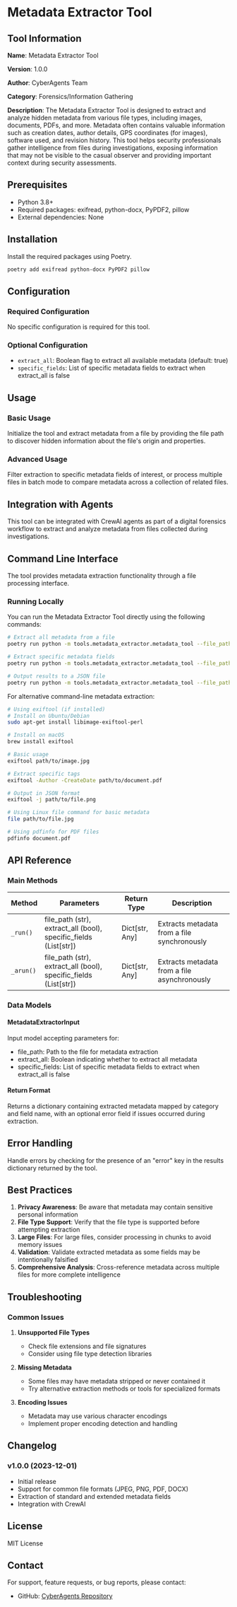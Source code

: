 # Metadata Extractor Tool

## Tool Information

**Name**: Metadata Extractor Tool

**Version**: 1.0.0

**Author**: CyberAgents Team

**Category**: Forensics/Information Gathering

**Description**:
The Metadata Extractor Tool is designed to extract and analyze hidden metadata from various file types, including images, documents, PDFs, and more. Metadata often contains valuable information such as creation dates, author details, GPS coordinates (for images), software used, and revision history. This tool helps security professionals gather intelligence from files during investigations, exposing information that may not be visible to the casual observer and providing important context during security assessments.

## Prerequisites

- Python 3.8+
- Required packages: exifread, python-docx, PyPDF2, pillow
- External dependencies: None

## Installation

Install the required packages using Poetry.

```bash
poetry add exifread python-docx PyPDF2 pillow
```

## Configuration

### Required Configuration

No specific configuration is required for this tool.

### Optional Configuration

- `extract_all`: Boolean flag to extract all available metadata (default: true)
- `specific_fields`: List of specific metadata fields to extract when extract_all is false

## Usage

### Basic Usage

Initialize the tool and extract metadata from a file by providing the file path to discover hidden information about the file's origin and properties.

### Advanced Usage

Filter extraction to specific metadata fields of interest, or process multiple files in batch mode to compare metadata across a collection of related files.

## Integration with Agents

This tool can be integrated with CrewAI agents as part of a digital forensics workflow to extract and analyze metadata from files collected during investigations.

## Command Line Interface

The tool provides metadata extraction functionality through a file processing interface.

### Running Locally

You can run the Metadata Extractor Tool directly using the following commands:

```bash
# Extract all metadata from a file
poetry run python -m tools.metadata_extractor.metadata_tool --file_path path/to/image.jpg

# Extract specific metadata fields
poetry run python -m tools.metadata_extractor.metadata_tool --file_path path/to/document.docx --extract_all false --specific_fields "author,created,modified"

# Output results to a JSON file
poetry run python -m tools.metadata_extractor.metadata_tool --file_path path/to/file.pdf --output results.json
```

For alternative command-line metadata extraction:

```bash
# Using exiftool (if installed)
# Install on Ubuntu/Debian
sudo apt-get install libimage-exiftool-perl

# Install on macOS
brew install exiftool

# Basic usage
exiftool path/to/image.jpg

# Extract specific tags
exiftool -Author -CreateDate path/to/document.pdf

# Output in JSON format
exiftool -j path/to/file.png

# Using Linux file command for basic metadata
file path/to/file.jpg

# Using pdfinfo for PDF files
pdfinfo document.pdf
```

## API Reference

### Main Methods

| Method | Parameters | Return Type | Description |
|--------|------------|-------------|-------------|
| `_run()` | file_path (str), extract_all (bool), specific_fields (List\[str\]) | Dict\[str, Any\] | Extracts metadata from a file synchronously |
| `_arun()` | file_path (str), extract_all (bool), specific_fields (List\[str\]) | Dict\[str, Any\] | Extracts metadata from a file asynchronously |

### Data Models

#### MetadataExtractorInput

Input model accepting parameters for:

- file_path: Path to the file for metadata extraction
- extract_all: Boolean indicating whether to extract all metadata
- specific_fields: List of specific metadata fields to extract when extract_all is false

#### Return Format

Returns a dictionary containing extracted metadata mapped by category and field name, with an optional error field if issues occurred during extraction.

## Error Handling

Handle errors by checking for the presence of an "error" key in the results dictionary returned by the tool.

## Best Practices

1. **Privacy Awareness**: Be aware that metadata may contain sensitive personal information
1. **File Type Support**: Verify that the file type is supported before attempting extraction
1. **Large Files**: For large files, consider processing in chunks to avoid memory issues
1. **Validation**: Validate extracted metadata as some fields may be intentionally falsified
1. **Comprehensive Analysis**: Cross-reference metadata across multiple files for more complete intelligence

## Troubleshooting

### Common Issues

1. **Unsupported File Types**

   - Check file extensions and file signatures
   - Consider using file type detection libraries

1. **Missing Metadata**

   - Some files may have metadata stripped or never contained it
   - Try alternative extraction methods or tools for specialized formats

1. **Encoding Issues**

   - Metadata may use various character encodings
   - Implement proper encoding detection and handling

## Changelog

### v1.0.0 (2023-12-01)

- Initial release
- Support for common file formats (JPEG, PNG, PDF, DOCX)
- Extraction of standard and extended metadata fields
- Integration with CrewAI

## License

MIT License

## Contact

For support, feature requests, or bug reports, please contact:

- GitHub: [CyberAgents Repository](https://github.com/your-org/cyberagents)
